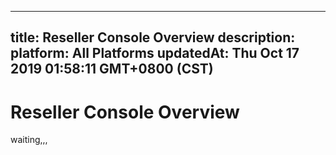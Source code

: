 
---
title: Reseller Console Overview
description: 
platform: All Platforms
updatedAt: Thu Oct 17 2019 01:58:11 GMT+0800 (CST)
---
# Reseller Console Overview
waiting,,,
